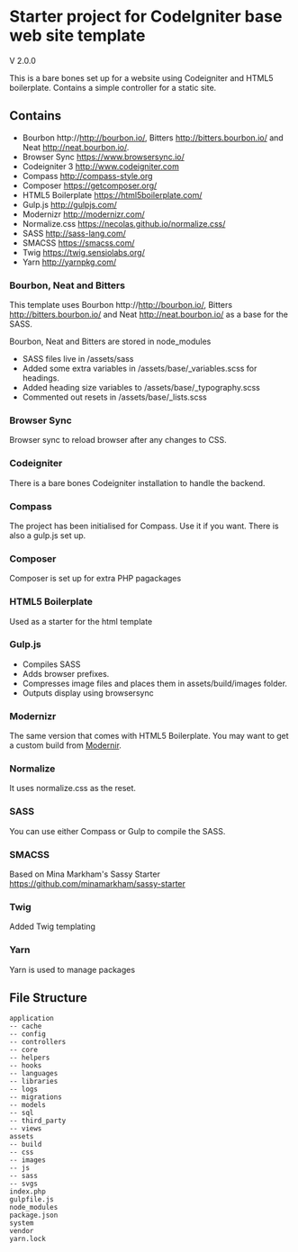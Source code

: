 # Starter project for CodeIgniter base web site template


V 2.0.0


This is a bare bones set up for a website using Codeigniter and HTML5 boilerplate. Contains a simple controller for a static site.

## Contains
* Bourbon http://http://bourbon.io/, Bitters http://bitters.bourbon.io/ and Neat http://neat.bourbon.io/.
* Browser Sync https://www.browsersync.io/
* Codeigniter 3 http://www.codeigniter.com
* Compass  http://compass-style.org
* Composer https://getcomposer.org/
* HTML5 Boilerplate https://html5boilerplate.com/
* Gulp.js http://gulpjs.com/
* Modernizr http://modernizr.com/
* Normalize.css  https://necolas.github.io/normalize.css/
* SASS http://sass-lang.com/
* SMACSS https://smacss.com/
* Twig https://twig.sensiolabs.org/
* Yarn http://yarnpkg.com/

### Bourbon, Neat and Bitters

This template uses Bourbon http://http://bourbon.io/, Bitters http://bitters.bourbon.io/ and Neat http://neat.bourbon.io/ as a base for the SASS.

Bourbon, Neat and Bitters are stored in node_modules


* SASS files live in /assets/sass
* Added some extra variables in /assets/base/_variables.scss for headings.
* Added heading size variables to /assets/base/_typography.scss
* Commented out resets in /assets/base/_lists.scss

### Browser Sync

Browser sync to reload browser after any changes to CSS.

### Codeigniter

There is a bare bones Codeigniter installation to handle the backend.



### Compass

The project has been initialised for Compass. Use it if you want. There is also a gulp.js set up.

### Composer

Composer is set up for extra PHP pagackages

### HTML5 Boilerplate

Used as a starter for the html template

### Gulp.js

* Compiles SASS
* Adds browser prefixes.
* Compresses image files and places them in assets/build/images folder.
* Outputs display using browsersync


### Modernizr

The same version that comes with HTML5 Boilerplate. You may want to get a custom build from [Modernir](http://modernizr.com/).

### Normalize

It uses normalize.css as the reset.

### SASS
You can use either Compass or Gulp to compile the SASS.

### SMACSS
Based on Mina Markham's Sassy Starter
https://github.com/minamarkham/sassy-starter

### Twig
Added Twig templating


### Yarn
Yarn is used to manage packages

## File Structure

```
application
-- cache
-- config
-- controllers
-- core
-- helpers
-- hooks
-- languages
-- libraries
-- logs
-- migrations
-- models
-- sql
-- third_party
-- views
assets
-- build
-- css
-- images
-- js
-- sass
-- svgs
index.php
gulpfile.js
node_modules
package.json
system
vendor
yarn.lock
```
